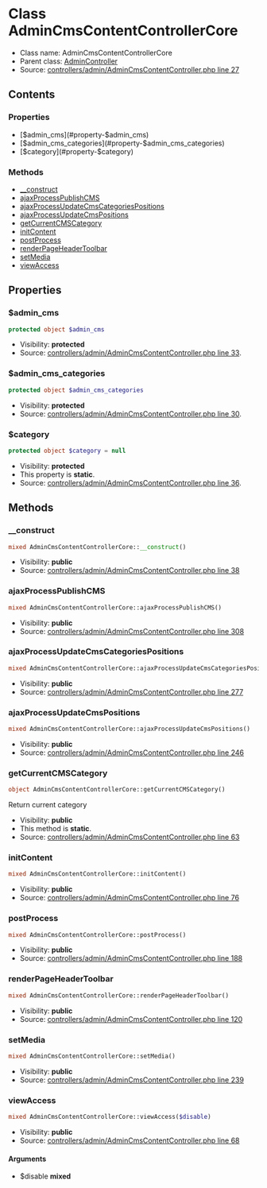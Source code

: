 Class AdminCmsContentControllerCore
=====================





* Class name: AdminCmsContentControllerCore
* Parent class: [AdminController](class.AdminControllerCore.md)
* Source: [controllers/admin/AdminCmsContentController.php line 27](https://github.com/PrestaShop/PrestaShop/blob/1.6.0.3/controllers/admin/AdminCmsContentController.php#L27)


Contents
--------


### Properties

* [$admin_cms](#property-$admin_cms)
* [$admin_cms_categories](#property-$admin_cms_categories)
* [$category](#property-$category)

### Methods

* [__construct](#method-__construct)
* [ajaxProcessPublishCMS](#method-ajaxProcessPublishCMS)
* [ajaxProcessUpdateCmsCategoriesPositions](#method-ajaxProcessUpdateCmsCategoriesPositions)
* [ajaxProcessUpdateCmsPositions](#method-ajaxProcessUpdateCmsPositions)
* [getCurrentCMSCategory](#method-getCurrentCMSCategory)
* [initContent](#method-initContent)
* [postProcess](#method-postProcess)
* [renderPageHeaderToolbar](#method-renderPageHeaderToolbar)
* [setMedia](#method-setMedia)
* [viewAccess](#method-viewAccess)




Properties
----------


### <a name="property-$admin_cms"></a>$admin_cms

```php
protected object $admin_cms
```





* Visibility: **protected**
* Source: [controllers/admin/AdminCmsContentController.php line 33](https://github.com/PrestaShop/PrestaShop/blob/1.6.0.3/controllers/admin/AdminCmsContentController.php#L33).


### <a name="property-$admin_cms_categories"></a>$admin_cms_categories

```php
protected object $admin_cms_categories
```





* Visibility: **protected**
* Source: [controllers/admin/AdminCmsContentController.php line 30](https://github.com/PrestaShop/PrestaShop/blob/1.6.0.3/controllers/admin/AdminCmsContentController.php#L30).


### <a name="property-$category"></a>$category

```php
protected object $category = null
```





* Visibility: **protected**
* This property is **static**.
* Source: [controllers/admin/AdminCmsContentController.php line 36](https://github.com/PrestaShop/PrestaShop/blob/1.6.0.3/controllers/admin/AdminCmsContentController.php#L36).


Methods
-------


### <a name="method-__construct"></a>__construct

```php
mixed AdminCmsContentControllerCore::__construct()
```





* Visibility: **public**
* Source: [controllers/admin/AdminCmsContentController.php line 38](https://github.com/PrestaShop/PrestaShop/blob/1.6.0.3/controllers/admin/AdminCmsContentController.php#L38)




### <a name="method-ajaxProcessPublishCMS"></a>ajaxProcessPublishCMS

```php
mixed AdminCmsContentControllerCore::ajaxProcessPublishCMS()
```





* Visibility: **public**
* Source: [controllers/admin/AdminCmsContentController.php line 308](https://github.com/PrestaShop/PrestaShop/blob/1.6.0.3/controllers/admin/AdminCmsContentController.php#L308)




### <a name="method-ajaxProcessUpdateCmsCategoriesPositions"></a>ajaxProcessUpdateCmsCategoriesPositions

```php
mixed AdminCmsContentControllerCore::ajaxProcessUpdateCmsCategoriesPositions()
```





* Visibility: **public**
* Source: [controllers/admin/AdminCmsContentController.php line 277](https://github.com/PrestaShop/PrestaShop/blob/1.6.0.3/controllers/admin/AdminCmsContentController.php#L277)




### <a name="method-ajaxProcessUpdateCmsPositions"></a>ajaxProcessUpdateCmsPositions

```php
mixed AdminCmsContentControllerCore::ajaxProcessUpdateCmsPositions()
```





* Visibility: **public**
* Source: [controllers/admin/AdminCmsContentController.php line 246](https://github.com/PrestaShop/PrestaShop/blob/1.6.0.3/controllers/admin/AdminCmsContentController.php#L246)




### <a name="method-getCurrentCMSCategory"></a>getCurrentCMSCategory

```php
object AdminCmsContentControllerCore::getCurrentCMSCategory()
```

Return current category



* Visibility: **public**
* This method is **static**.
* Source: [controllers/admin/AdminCmsContentController.php line 63](https://github.com/PrestaShop/PrestaShop/blob/1.6.0.3/controllers/admin/AdminCmsContentController.php#L63)




### <a name="method-initContent"></a>initContent

```php
mixed AdminCmsContentControllerCore::initContent()
```





* Visibility: **public**
* Source: [controllers/admin/AdminCmsContentController.php line 76](https://github.com/PrestaShop/PrestaShop/blob/1.6.0.3/controllers/admin/AdminCmsContentController.php#L76)




### <a name="method-postProcess"></a>postProcess

```php
mixed AdminCmsContentControllerCore::postProcess()
```





* Visibility: **public**
* Source: [controllers/admin/AdminCmsContentController.php line 188](https://github.com/PrestaShop/PrestaShop/blob/1.6.0.3/controllers/admin/AdminCmsContentController.php#L188)




### <a name="method-renderPageHeaderToolbar"></a>renderPageHeaderToolbar

```php
mixed AdminCmsContentControllerCore::renderPageHeaderToolbar()
```





* Visibility: **public**
* Source: [controllers/admin/AdminCmsContentController.php line 120](https://github.com/PrestaShop/PrestaShop/blob/1.6.0.3/controllers/admin/AdminCmsContentController.php#L120)




### <a name="method-setMedia"></a>setMedia

```php
mixed AdminCmsContentControllerCore::setMedia()
```





* Visibility: **public**
* Source: [controllers/admin/AdminCmsContentController.php line 239](https://github.com/PrestaShop/PrestaShop/blob/1.6.0.3/controllers/admin/AdminCmsContentController.php#L239)




### <a name="method-viewAccess"></a>viewAccess

```php
mixed AdminCmsContentControllerCore::viewAccess($disable)
```





* Visibility: **public**
* Source: [controllers/admin/AdminCmsContentController.php line 68](https://github.com/PrestaShop/PrestaShop/blob/1.6.0.3/controllers/admin/AdminCmsContentController.php#L68)


#### Arguments
* $disable **mixed**


